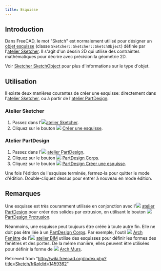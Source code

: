 ```yaml
---
title: Esquisse
---
```

## Introduction

Dans FreeCAD, le mot "Sketch" est normalement utilisé pour désigner un [objet esquisse](/Sketcher_SketchObject/fr "Sketcher SketchObject/fr") (classe `Sketcher::Sketcher::SketchObject`) définie par l'[atelier Sketcher](/Sketcher_Workbench/fr "Sketcher Workbench/fr"). Il s'agit d'un dessin 2D qui utilise des contraintes mathématiques pour décrire avec précision la géométrie 2D.

Voir [Sketcher SketchObject](/Sketcher_SketchObject/fr "Sketcher SketchObject/fr") pour plus d'informations sur le type d'objet.

## Utilisation

Il existe deux manières courantes de créer une esquisse: directement dans l'[atelier Sketcher](/Sketcher_Workbench/fr "Sketcher Workbench/fr"), ou à partir de l'[atelier PartDesign](/PartDesign_Workbench/fr "PartDesign Workbench/fr").

### Atelier Sketcher

1. Passez dans l'![](/images/Workbench_Sketcher.svg)[atelier Sketcher](/Sketcher_Workbench/fr "Sketcher Workbench/fr").
2. Cliquez sur le bouton ![](/images/Sketcher_NewSketch.svg) [Créer une esquisse](/Sketcher_NewSketch/fr "Sketcher NewSketch/fr").

### Atelier PartDesign

1. Passez dans l'![](/images/Workbench_PartDesign.svg) [atelier PartDesign](/PartDesign_Workbench "PartDesign Workbench").
2. Cliquez sur le bouton ![](/images/PartDesign_Body.svg) [PartDesign Corps](/PartDesign_Body/fr "PartDesign Body/fr").
3. Cliquez sur le bouton ![](/images/PartDesign_NewSketch.svg) [PartDesign Créer une esquisse](/PartDesign_NewSketch/fr "PartDesign NewSketch/fr").

Une fois l'édition de l'esquisse terminée, fermez-la pour quitter le mode d'édition. Double-cliquez dessus pour entrer à nouveau en mode édition.

## Remarques

Une esquisse est très couramment utilisée en conjonction avec l'![](/images/Workbench_PartDesign.svg) [atelier PartDesign](/PartDesign_Workbench/fr "PartDesign Workbench/fr") pour créer des solides par extrusion, en utilisant le bouton ![](/images/PartDesign_Pad.svg) [PartDesign Protrusion](/PartDesign_Pad/fr "PartDesign Pad/fr").

Néanmoins, une esquisse peut toujours être créée à toute autre fin. Elle ne doit pas être liée à un [PartDesign Corps](/PartDesign_Body/fr "PartDesign Body/fr"). Par exemple, l'outil ![](/images/Arch_Window.svg) [Arch Fenêtre](/Arch_Window/fr "Arch Window/fr") de l'![](/images/Workbench_BIM.svg) [atelier BIM](/BIM_Workbench/fr "BIM Workbench/fr") utilise des esquisses pour définir les formes des fenêtres et des portes. De la même manière, elles peuvent être utilisées pour définir la forme de ![](/images/Arch_Wall.svg) [Arch Murs](/Arch_Wall/fr "Arch Wall/fr").

Retrieved from "<http://wiki.freecad.org/index.php?title=Sketch/fr&oldid=1459362>"